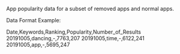 App popularity data for a subset of removed apps and normal apps.

Data Format Example:

Date,Keywords,Ranking,Popularity,Number_of_Results
20191005,dancing,-,7763,207
20191005,time,-,6122,241
20191005,app,-,5695,247
